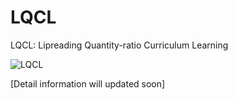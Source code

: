 # LQCL
LQCL: Lipreading Quantity-ratio Curriculum Learning

![LQCL](https://github.com/Megiyanto377/LQCL/blob/182d0eb6fbc4d9e53b1ae7496dafe87f32ed86fd/LQCL.png)

[Detail information will updated soon]
